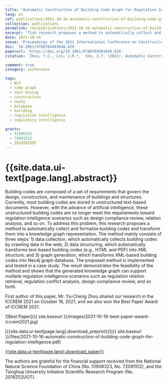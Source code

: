 ```yaml
---
title: "Automatic Construction of Building Code Graph for Regulation Intelligence"
lang: en
ref: publications/2021-10-16-automatic-construction-of-building-code-graph-for-regulation-intelligence
collection: publications
permalink: /en/publications/2021-10-16-automatic-construction-of-building-code-graph-for-regulation-intelligence
excerpt: 'Tish research proposes a method to automatically collect and formalize building codes and transform them into a knowledge graph representation for regulatory intelligence. By converting regulatory texts into XML-based documents and neo4j graphs based on NLP techniques, it is possible to search relationships and identify potential conflicts between different codes, even design compliance review could be improved with the generated building code graph'
date: 2021-10-16
venue: 'Proceedings of the 2021 International Conference on Construction and Real Estate Management (ICCREM 2021)'
doi: '10.1061/9780784483848.028'
paperurl: 'https://doi.org/10.1061/9780784483848.028'
citation: 'Zhou, Y.C., Lin, J.R.*,  She, Z.T. (2021). Automatic Construction of Building Code Graph for Regulation Intelligence. <i>Proceedings of the 2021 International Conference on Construction and Real Estate Management (ICCREM 2021)</i>, 248-254. Beijing, China.'

comment: true
category: conference

tags: 
  - NLP
  - code graph
  - text mining
  - construction
  - neo4j
  - database
  - building
  - regulation intelligence
  - regulatory intelligence

grants:
  - 51908323
  - 72091512
  - 2019Z02UOT
---
```



{{site.data.ui-text[page.lang].abstract}}
====

Building codes are composed of a set of requirements that govern the design, construction, and maintenance of buildings and structures. Currently, most building codes are stored in unstructured text-based documents. However, with the advance of artificial intelligence, these unstructured building codes are no longer meet the requirements toward regulation intelligence scenarios such as design compliance review, relation analysis, and so on. To address this problem, this research proposes a method to automatically collect and formalize building codes and transform them into a knowledge graph representation. The method mainly consists of three steps: 1) data collection, which automatically collects building codes by crawling data in the web; 2) data structuring, which automatically transforms text-based building codes (e.g., HTML and PDF) into XML structure; and 3) graph generation, which transforms XML-based building codes into Neo4j graph database. The proposed method is implemented and tested in a case study. The result demonstrates the feasibility of the method and shows that the generated knowledge graph can support multiple regulation intelligence scenarios such as regulation relation retrieval, regulation conflict analysis, design compliance review, and so forth. 

First author of this paper, Mr. Yu-Cheng Zhou shared our research in the ICCREM 2021 on October 16, 2021, and we also won the Best Paper Award of ICCREM 2021.

![Best Paper]({{ site.baseurl }}/images/2021-10-16-best-paper-award-iccrem2021.jpg)

[{{site.data.ui-text[page.lang].download_preprint}}]({{ site.baseurl }}/files/2021-10-16-automatic-construction-of-building-code-graph-for-regulation-intelligence.pdf)

[{{site.data.ui-text[page.lang].download_paper}}]({{page.paperurl}})

The authors are grateful for the financial support received from the National Natural Science Foundation of China (No. 51908323, No. 72091512), and the Tsinghua University Initiative Scientific Research Program (No. 2019Z02UOT). 